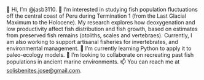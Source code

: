 👋 Hi, I’m @jasb3110.
👀 I’m interested in studying fish population fluctuations off the central coast of Peru during Termination 1 (from the Last Glacial Maximum to the Holocene). My research explores how deoxygenation and low productivity affect fish distribution and fish growth, based on estimates from preserved fish remains (otoliths, scales and vertebraes). Currently, I am also working to support artisanal fisheries for invertebrates, and environmental management.
🌱 I’m currently learning Python to apply it to paleo-ecology models.
💞️ I’m looking to collaborate on recreating past fish populations in ancient marine environments.
📫 You can reach me at solisbenites.jose@gmail.com.
